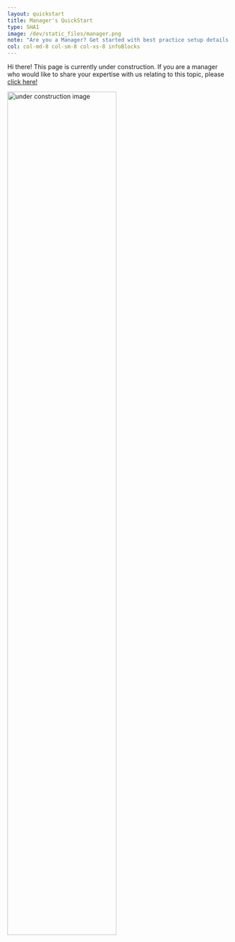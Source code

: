 ```yaml
---
layout: quickstart
title: Manager's QuickStart
type: SHA1
image: /dev/static_files/manager.png
note: "Are you a Manager? Get started with best practice setup details above."
col: col-md-8 col-sm-8 col-xs-8 infoBlocks
---
```


Hi there! This page is currently under construction. If you are a manager who would like to share your expertise with us relating to this topic, please <a href="master/CONTRIBUTING-template.md">click here!</a>

<img src="/dev/static_files/under_construction.jpg" style="width:70%;height:70%;" alt="under construction image">
